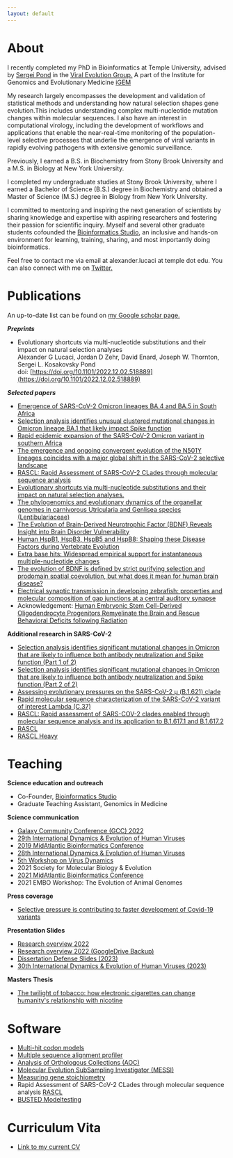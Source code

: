 ```yaml
---
layout: default
---
```



# About

I recently completed my PhD in Bioinformatics at Temple University, advised by [Sergei Pond](https://igem.temple.edu/people/person/e266d9a5b7f043109baecc3c340491f6) in the [Viral Evolution Group.](http://lab.hyphy.org/) A part of the Institute for Genomics and Evolutionary Medicine [iGEM](https://igem.temple.edu/) 

My research largely encompasses the development and validation of statistical methods and understanding how natural selection shapes gene evolution.This includes understanding complex multi-nucleotide mutation changes within molecular sequences. I also have an interest in computational virology, including the development of workflows and applications that enable the near-real-time monitoring of the population-level selective processes that underlie the emergence of viral variants in rapidly evolving pathogens with extensive genomic surveillance. 

Previously, I earned a B.S. in Biochemistry from Stony Brook University and a M.S. in Biology at New York University.

I completed my undergraduate studies at Stony Brook University, where I earned a Bachelor of Science (B.S.) degree in Biochemistry and obtained a Master of Science (M.S.) degree in Biology from New York University.

I committed to mentoring and inspiring the next generation of scientists by sharing knowledge and expertise with aspiring researchers and fostering their passion for scientific inquiry. Myself and several other graduate students cofounded the [Bioinformatics Studio](https://tubioinfostudio.github.io), an inclusive and hands-on environment for learning, training, sharing, and most importantly doing bioinformatics.

Feel free to contact me via email at alexander.lucaci at temple dot edu. You can also connect with me on [Twitter.](https://twitter.com/aglucaci)

# Publications
An up-to-date list can be found on [my Google scholar page.](https://scholar.google.com/citations?user=Bnxc_OoAAAAJ)

***Preprints***

* Evolutionary shortcuts via multi-nucleotide substitutions and their impact on natural selection analyses <br />
Alexander G Lucaci, Jordan D Zehr,  David Enard, Joseph W. Thornton, Sergei L. Kosakovsky Pond <br />
doi: [https://doi.org/10.1101/2022.12.02.518889](https://doi.org/10.1101/2022.12.02.518889)

***Selected papers***
*  [Emergence of SARS-CoV-2 Omicron lineages BA.4 and BA.5 in South Africa](https://www.nature.com/articles/s41591-022-01911-2)
*  [Selection analysis identifies unusual clustered mutational changes in Omicron lineage BA.1 that likely impact Spike function](https://academic.oup.com/mbe/advance-article/doi/10.1093/molbev/msac061/6553617)
*  [Rapid epidemic expansion of the SARS-CoV-2 Omicron variant in southern Africa](https://www.nature.com/articles/s41586-022-04411-y)
*  [The emergence and ongoing convergent evolution of the N501Y lineages coincides with a major global shift in the SARS-CoV-2 selective landscape](https://www.cell.com/cell/fulltext/S0092-8674(21)01050-3)
*  [RASCL: Rapid Assessment of SARS-CoV-2 CLades through molecular sequence analysis](https://journals.plos.org/plosone/article?id=10.1371/journal.pone.0275623)
*  [Evolutionary shortcuts via multi-nucleotide substitutions and their impact on natural selection analyses.](https://www.biorxiv.org/content/10.1101/2022.12.02.518889v1)
*  [The phylogenomics and evolutionary dynamics of the organellar genomes in carnivorous Utricularia and Genlisea species (Lentibulariaceae)](https://papers.ssrn.com/sol3/papers.cfm?abstract_id=4239133)
*  [The Evolution of Brain-Derived Neurotrophic Factor (BDNF) Reveals Insight into Brain Disorder Vulnerability](https://www.nature.com/articles/s41398-022-02021-w)
*  [Human HspB1, HspB3, HspB5 and HspB8: Shaping these Disease Factors during Vertebrate Evolution](https://link.springer.com/article/10.1007/s12192-022-01268-y)
*  [Extra base hits: Widespread empirical support for instantaneous multiple-nucleotide changes](https://journals.plos.org/plosone/article?id=10.1371/journal.pone.0248337)
*  [The evolution of BDNF is defined by strict purifying selection and prodomain spatial coevolution, but what does it mean for human brain disease?](https://www.nature.com/articles/s41398-022-02021-w)
*  [Electrical synaptic transmission in developing zebrafish: properties and molecular composition of gap junctions at a central auditory synapse](https://journals.physiology.org/doi/full/10.1152/jn.00397.2014)
*    Acknowledgement: [Human Embryonic Stem Cell-Derived Oligodendrocyte Progenitors Remyelinate the Brain and Rescue Behavioral Deficits following Radiation](https://www.cell.com/cell-stem-cell/fulltext/S1934-5909(15)00005-3)

**Additional research in SARS-CoV-2**
*  [Selection analysis identifies significant mutational changes in Omicron that are likely to influence both antibody neutralization and Spike function (Part 1 of 2)](https://virological.org/t/selection-analysis-identifies-significant-mutational-changes-in-omicron-that-are-likely-to-influence-both-antibody-neutralization-and-spike-function-part-1-of-2/771)
*  [Selection analysis identifies significant mutational changes in Omicron that are likely to influence both antibody neutralization and Spike function (Part 2 of 2)](https://virological.org/t/selection-analysis-identifies-significant-mutational-changes-in-omicron-that-are-likely-to-influence-both-antibody-neutralization-and-spike-function-part-2-of-2/772)
*  [Assessing evolutionary pressures on the SARS-CoV-2 μ (B.1.621) clade](https://virological.org/t/assessing-evolutionary-pressures-on-the-sars-cov-2-mu-b-1-621-clade/760)
*  [Rapid molecular sequence characterization of the SARS-CoV-2 variant of interest Lambda (C.37)](https://virological.org/t/rapid-molecular-sequence-characterization-of-the-sars-cov-2-variant-of-interest-lambda-c-37/752)
*  [RASCL: Rapid assessment of SARS-COV-2 clades enabled through molecular sequence analysis and its application to B.1.617.1 and B.1.617.2](https://virological.org/t/rascl-rapid-assessment-of-sars-cov-2-clades-enabled-through-molecular-sequence-analysis-and-its-application-to-b-1-617-1-and-b-1-617-2/709)
*  [RASCL](https://observablehq.com/@aglucaci/rascl_latest)
*  [RASCL Heavy](https://observablehq.com/@aglucaci/rascl_heavy_latest)

# Teaching

**Science education and outreach**
* Co-Founder, [Bioinformatics Studio](https://tubioinfostudio.github.io/)
* Graduate Teaching Assistant, Genomics in Medicine 

**Science communication**
* [Galaxy Community Conference (GCC) 2022](https://docs.google.com/presentation/d/1j94262RzoNoH3s3NfMjVddfUG53GhIAz/present?rtpof=true&sd=true&slide=id.g13b6e32f2ef_15_0)
* [29th International Dynamics & Evolution of Human Viruses](https://docs.google.com/presentation/d/14NAL1mMucNFgwTYKjZvaAN4TzZ75qKN4I93jI7UXR3Y/present#slide=id.p)
* [2019 MidAtlantic Bioinformatics Conference](https://aglucaci.github.io/Resume/MH_Poster.pptx.pdf)
* [28th International Dynamics & Evolution of Human Viruses](https://docs.google.com/presentation/d/18Nd-Lhy-vwYlWO9F-jEl4stRMlTVjYjT7NBPghigS6I/present?slide=id.p)
* [5th Workshop on Virus Dynamics](https://aglucaci.github.io/Resume/AGL_5thWorkshopOnVirusDynamics.pdf)
* 2021 Society for Molecular Biology & Evolution
* [2021 MidAtlantic Bioinformatics Conference](https://aglucaci.github.io/Resume/AGL_5thWorkshopOnVirusDynamics.pdf)
* 2021 EMBO Workshop: The Evolution of Animal Genomes

**Press coverage**
* [Selective pressure is contributing to faster development of Covid-19 variants](https://cst.temple.edu/news/2021/12/selective-pressure-contributing-faster-development-covid-19-variants)

**Presentation Slides**
*   [Research overview 2022](https://tuprd-my.sharepoint.com/:p:/g/personal/tuk13147_temple_edu/ESOcJ8bz7HVFkZnvU2H3ZcgBr736j3Ei8kYqroSp3m_QTQ?e=VeUzQF)
*   [Research overview 2022 (GoogleDrive Backup)](https://docs.google.com/presentation/d/1G7CMn6ZJJxgzCEuyWnb3SurGU1uWLAL_/present?rtpof=true&sd=true&slide=id.p1)
*   [Dissertation Defense Slides (2023)](https://docs.google.com/presentation/d/14voBHpB4F9C913gqpIZzd1V0DzAg8keX/present?rtpof=true&sd=true&slide=id.p1)
*   [30th International Dynamics & Evolution of Human Viruses (2023)](https://docs.google.com/presentation/d/16SLKLta0QywoCygagqAOIqPkV2BWgLc11gcgeqr8OLQ/present?usp=sharing)

**Masters Thesis**
*   [The twilight of tobacco: how electronic cigarettes can change humanity's relationship with nicotine](https://drive.google.com/file/d/1t12NHLDER5Qxk8LCIBVqvUzTRKg-l8CM/view?usp=sharing)

# Software
*   [Multi-hit codon models](https://www.datamonkey.org/multihit)
*   [Multiple sequence alignment profiler](https://colab.research.google.com/drive/1kOemj6hyH4tKmo_fcztoG95ipv3iovxP?usp=sharing)
*   [Analysis of Orthologous Collections (AOC)](https://github.com/aglucaci/AnalysisOfOrthologousCollections)
*   [Molecular Evolution SubSampling Investigator (MESSI)](https://github.com/aglucaci/SubsamplingSequences)
*   [Measuring gene stoichiometry](https://github.com/veg/hyphy-examples/tree/master/gene_stoichiometry)
*   Rapid Assessment of SARS-CoV-2 CLades through molecular sequence analysis [RASCL](https://github.com/veg/RASCL)
*   [BUSTED Modeltesting](https://github.com/veg/BUSTED_ModelTest)

# Curriculum Vita
*   [Link to my current CV](Resume/CV_AGL_2023.pdf)




